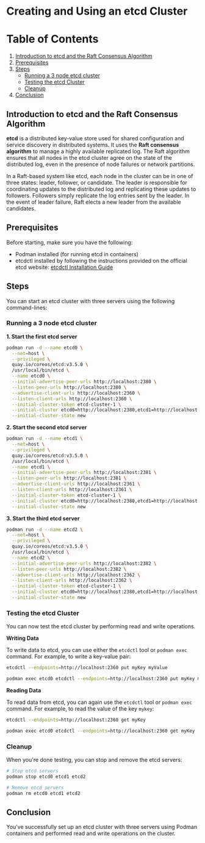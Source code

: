 # Creating and Using an etcd Cluster

# Table of Contents

1. [Introduction to etcd and the Raft Consensus Algorithm](#introduction-to-etcd-and-the-raft-consensus-algorithm)
2. [Prerequisites](#prerequisites)
3. [Steps](#steps)
    - [Running a 3 node etcd cluster](#running-a-3-node-etcd-cluster)
    - [Testing the etcd Cluster](#testing-the-etcd-cluster)
    - [Cleanup](#cleanup)
4. [Conclusion](#conclusion)

## Introduction to etcd and the Raft Consensus Algorithm

**etcd** is a distributed key-value store used for shared configuration and service discovery in distributed systems. It uses the **Raft consensus algorithm** to manage a highly available replicated log. The Raft algorithm ensures that all nodes in the etcd cluster agree on the state of the distributed log, even in the presence of node failures or network partitions.

In a Raft-based system like etcd, each node in the cluster can be in one of three states: leader, follower, or candidate. The leader is responsible for coordinating updates to the distributed log and replicating these updates to followers. Followers simply replicate the log entries sent by the leader. In the event of leader failure, Raft elects a new leader from the available candidates.

## Prerequisites

Before starting, make sure you have the following:
- Podman installed (for running etcd in containers)
- etcdctl installed by following the instructions provided on the official etcd website: [etcdctl Installation Guide](https://etcd.io/docs/v3.5/op-guide/install/#installing-etcd)

## Steps

You can start an etcd cluster with three servers using the following command-lines:

### Running a 3 node etcd cluster

**1. Start the first etcd server**
```sh
podman run -d --name etcd0 \
  --net=host \
  --privileged \
  quay.io/coreos/etcd:v3.5.0 \
  /usr/local/bin/etcd \
  --name etcd0 \
  --initial-advertise-peer-urls http://localhost:2380 \
  --listen-peer-urls http://localhost:2380 \
  --advertise-client-urls http://localhost:2360 \
  --listen-client-urls http://localhost:2360 \
  --initial-cluster-token etcd-cluster-1 \
  --initial-cluster etcd0=http://localhost:2380,etcd1=http://localhost:2381,etcd2=http://localhost:2382 \
  --initial-cluster-state new
```
**2. Start the second etcd server**
```sh
podman run -d --name etcd1 \
  --net=host \
  --privileged \
  quay.io/coreos/etcd:v3.5.0 \
  /usr/local/bin/etcd \
  --name etcd1 \
  --initial-advertise-peer-urls http://localhost:2381 \
  --listen-peer-urls http://localhost:2381 \
  --advertise-client-urls http://localhost:2361 \
  --listen-client-urls http://localhost:2361 \
  --initial-cluster-token etcd-cluster-1 \
  --initial-cluster etcd0=http://localhost:2380,etcd1=http://localhost:2381,etcd2=http://localhost:2382 \
  --initial-cluster-state new
```
**3. Start the third etcd server**
```sh
podman run -d --name etcd2 \
  --net=host \
  --privileged \
  quay.io/coreos/etcd:v3.5.0 \
  /usr/local/bin/etcd \
  --name etcd2 \
  --initial-advertise-peer-urls http://localhost:2382 \
  --listen-peer-urls http://localhost:2382 \
  --advertise-client-urls http://localhost:2362 \
  --listen-client-urls http://localhost:2362 \
  --initial-cluster-token etcd-cluster-1 \
  --initial-cluster etcd0=http://localhost:2380,etcd1=http://localhost:2381,etcd2=http://localhost:2382 \
  --initial-cluster-state new
```

### Testing the etcd Cluster

You can now test the etcd cluster by performing read and write operations.

**Writing Data**

To write data to etcd, you can use either the `etcdctl` tool or `podman exec` command. For example, to write a key-value pair:

```sh
etcdctl --endpoints=http://localhost:2360 put myKey myValue
```
```sh
podman exec etcd0 etcdctl --endpoints=http://localhost:2360 put myKey myValue
```
**Reading Data**

To read data from etcd, you can again use the `etcdctl` tool or `podman exec` command. For example, to read the value of the key `mykey`:
```sh
etcdctl --endpoints=http://localhost:2360 get myKey
```
```sh
podman exec etcd0 etcdctl --endpoints=http://localhost:2360 get myKey
```
### Cleanup

When you're done testing, you can stop and remove the etcd servers:
```sh
# Stop etcd servers
podman stop etcd0 etcd1 etcd2

# Remove etcd servers
podman rm etcd0 etcd1 etcd2
```

## Conclusion
You've successfully set up an etcd cluster with three servers using Podman containers and performed read and write operations on the cluster.